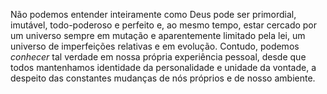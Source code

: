 ﻿Não podemos entender inteiramente como Deus pode ser primordial, imutável, todo-poderoso e perfeito e, ao mesmo tempo, estar cercado por um universo sempre em mutação e aparentemente limitado pela lei, um universo de imperfeições relativas e em evolução. Contudo, podemos <I>conhecer</I> tal verdade em nossa própria experiência pessoal, desde que todos mantenhamos identidade da personalidade e unidade da vontade, a despeito das constantes mudanças de nós próprios e de nosso ambiente.